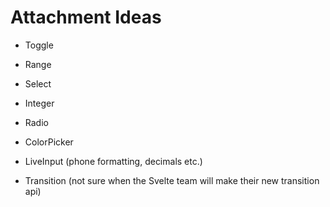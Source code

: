 # Attachment Ideas

- Toggle
- Range
- Select
- Integer
- Radio
- ColorPicker

- LiveInput (phone formatting, decimals etc.)
- Transition (not sure when the Svelte team will make their new transition api)
